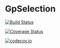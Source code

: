 # GpSelection

[![Build Status](https://travis-ci.org/Jeffrey-J-Lin/GpSelection.jl.svg?branch=master)](https://travis-ci.org/Jeffrey-J-Lin/GpSelection.jl)

[![Coverage Status](https://coveralls.io/repos/Jeffrey-J-Lin/GpSelection.jl/badge.svg?branch=master&service=github)](https://coveralls.io/github/Jeffrey-J-Lin/GpSelection.jl?branch=master)

[![codecov.io](http://codecov.io/github/Jeffrey-J-Lin/GpSelection.jl/coverage.svg?branch=master)](http://codecov.io/github/Jeffrey-J-Lin/GpSelection.jl?branch=master)
